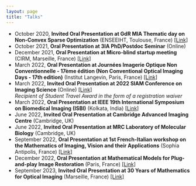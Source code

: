 ```yaml
---
layout: page
title: "Talks"
---
```



- October 2020, **Invited Oral Presentation at GdR MIA Thematic day on Non-Convex Sparse Optimization** (ENSEEIHT, Toulouse, France) [[Link]](https://www.irit.fr/~Emmanuel.Soubies/Events/MIA-ThematicDay.html)
- October 2021, **Oral Presentation at 3IA PhD/Postdoc Seminar** (Online)
- December 2021, **Oral Presentation at Micro-blind startup meeting** (CIRM, Marseille, France) [[Link]](https://conferences.cirm-math.fr/2771.html)
- March 2022, **Oral Presentation at Journées Imagerie Optique Non Conventionnelle - 17ème édition (Non Conventional Optical Imaging Days - 17th edition)** (Institut Langevin, Paris, France) [[Link]](https://www.gdr-isis.fr/index.php/reunion/469/)
- March 2022, **Invited Oral Presentation at 2022 SIAM Conference on Imaging Science** (Online) [[Link]](https://meetings.siam.org/sess/dsp_talk.cfm?p=116932) <br /> *Recipient of Student Travel Award in the form of a registration waiver*
- March 2022, **Oral Presentation at IEEE 19th International Symposium on Biomedical Imaging (ISBI)** (Kolkata, India) [[Link]](https://ieeexplore.ieee.org/document/9761572)<br />
- June 2022, **Invited Oral Presentation at Cambridge Advanced Imaging Centre** (Cambridge, UK)<br />
- June 2022, **Invited Oral Presentation at MRC Laboratory of Molecular Biology** (Cambridge, UK)
- September 2022, **Oral Presentation at 1st French-Italian workshop on the Mathematics of Imaging, Vision and their Applications** (Sophia Antipolis, France) [[Link]](https://sites.google.com/view/workshop-mia-miva/home)
- December 2022, **Oral Presentation at Mathematical Models for Plug-and-play Image Restoration** (Paris, France) [[Link]](https://gdr-mia.math.cnrs.fr/events/pnpworkshop/)
- September 2023, **Invited Oral Presentation at 30 Years of Mathematics for Optical Imaging** (Marseille, France) [[Link]](https://math-image.sciencesconf.org/)
